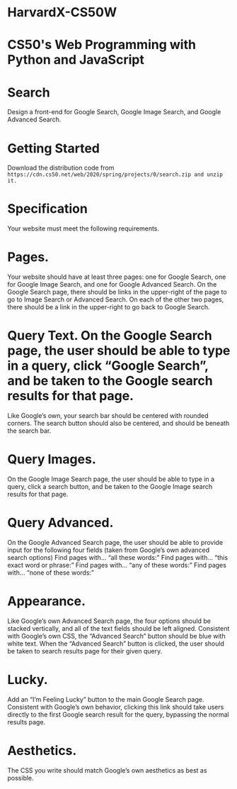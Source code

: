 # HarvardX-CS50W
# CS50's Web Programming with Python and JavaScript

# Search
Design a front-end for Google Search, Google Image Search, and Google Advanced Search.


# Getting Started
Download the distribution code from ```https://cdn.cs50.net/web/2020/spring/projects/0/search.zip and unzip it.```

# Specification
Your website must meet the following requirements.

# Pages. 
Your website should have at least three pages: one for Google Search, one for Google Image Search, and one for Google Advanced Search.
On the Google Search page, there should be links in the upper-right of the page to go to Image Search or Advanced Search. On each of the other two pages, there should be a link in the upper-right to go back to Google Search.
# Query Text. On the Google Search page, the user should be able to type in a query, click “Google Search”, and be taken to the Google search results for that page.
Like Google’s own, your search bar should be centered with rounded corners. The search button should also be centered, and should be beneath the search bar.

# Query Images. 
On the Google Image Search page, the user should be able to type in a query, click a search button, and be taken to the Google Image search results for that page.

# Query Advanced. 
On the Google Advanced Search page, the user should be able to provide input for the following four fields (taken from Google’s own advanced search options)
Find pages with… “all these words:”
Find pages with… “this exact word or phrase:”
Find pages with… “any of these words:”
Find pages with… “none of these words:”

# Appearance. 
Like Google’s own Advanced Search page, the four options should be stacked vertically, and all of the text fields should be left aligned.
Consistent with Google’s own CSS, the “Advanced Search” button should be blue with white text. When the “Advanced Search” button is clicked, the user should be taken to search results page for their given query.

# Lucky.
Add an “I’m Feeling Lucky” button to the main Google Search page. Consistent with Google’s own behavior, clicking this link should take users directly to the first Google search result for the query, bypassing the normal results page.

# Aesthetics. 
The CSS you write should match Google’s own aesthetics as best as possible.

